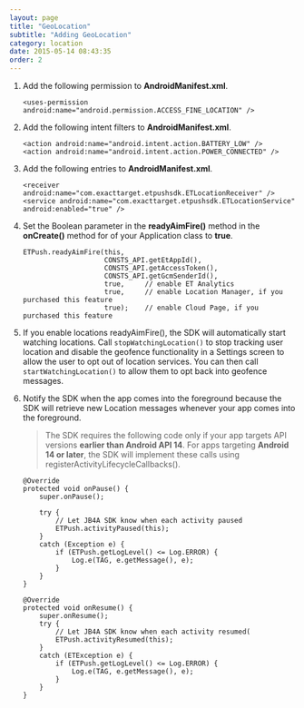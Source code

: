 ```yaml
---
layout: page
title: "GeoLocation"
subtitle: "Adding GeoLocation"
category: location
date: 2015-05-14 08:43:35
order: 2
---
```


1.  Add the following permission to **AndroidManifest.xml**.

    ~~~
    <uses-permission android:name="android.permission.ACCESS_FINE_LOCATION" />
    ~~~

1.  Add the following intent filters to **AndroidManifest.xml**.

    ~~~
    <action android:name="android.intent.action.BATTERY_LOW" />
    <action android:name="android.intent.action.POWER_CONNECTED" />
    ~~~

1.  Add the following entries to **AndroidManifest.xml**.

    ~~~
    <receiver android:name="com.exacttarget.etpushsdk.ETLocationReceiver" />
    <service android:name="com.exacttarget.etpushsdk.ETLocationService" android:enabled="true" />
    ~~~

1.  Set the Boolean parameter in the **readyAimFire()** method in the **onCreate()** method for of your Application class to **true**.

    ~~~ 
    ETPush.readyAimFire(this, 
                        CONSTS_API.getEtAppId(), 
                        CONSTS_API.getAccessToken(), 
                        CONSTS_API.getGcmSenderId(), 
                        true,     // enable ET Analytics 
                        true,     // enable Location Manager, if you purchased this feature
                        true);    // enable Cloud Page, if you purchased this feature
    ~~~ 

1.  If you enable locations readyAimFire(), the SDK will automatically start watching locations. Call `stopWatchingLocation()` to stop tracking user location and disable the geofence functionality in a Settings screen to allow the user to opt out of location services.  You can then call `startWatchingLocation()` to allow them to opt back into geofence messages.

1.  Notify the SDK when the app comes into the foreground because the SDK will retrieve new Location messages whenever your app comes into the foreground.<br/>  

    > The SDK requires the following code only if your app targets API versions **earlier than Android API 14**.  For apps targeting **Android 14 or later**, the SDK will implement these calls using  registerActivityLifecycleCallbacks().

    ~~~ 
    @Override
    protected void onPause() {
        super.onPause();
        
        try {
            // Let JB4A SDK know when each activity paused
            ETPush.activityPaused(this);
        }
        catch (Exception e) {
            if (ETPush.getLogLevel() <= Log.ERROR) {
                Log.e(TAG, e.getMessage(), e);
            }
        }
    }

    @Override
    protected void onResume() {
        super.onResume();
        try {
            // Let JB4A SDK know when each activity resumed(
            ETPush.activityResumed(this);
        }
        catch (ETException e) {
            if (ETPush.getLogLevel() <= Log.ERROR) {
                Log.e(TAG, e.getMessage(), e);
            }
        }
    }
    ~~~ 